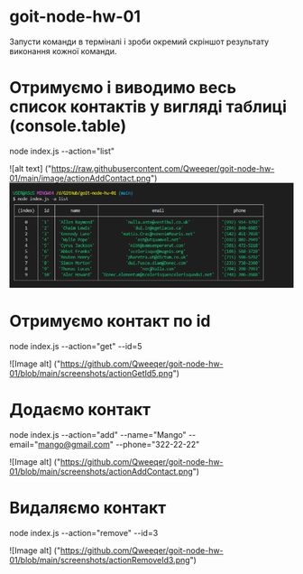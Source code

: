 # goit-node-hw-01

Запусти команди в терміналі і зроби окремий скріншот результату виконання кожної команди.

# Отримуємо і виводимо весь список контактів у вигляді таблиці (console.table)

node index.js --action="list"

![alt text] ("https://raw.githubusercontent.com/Qweeqer/goit-node-hw-01/main/image/actionAddContact.png")
![GitHub actions settings](./image/actionlist.png)

# Отримуємо контакт по id

node index.js --action="get" --id=5

![Image alt] ("https://github.com/Qweeqer/goit-node-hw-01/blob/main/screenshots/actionGetId5.png")

# Додаємо контакт

node index.js --action="add" --name="Mango" --email="mango@gmail.com" --phone="322-22-22"

![Image alt] ("https://github.com/Qweeqer/goit-node-hw-01/blob/main/screenshots/actionAddContact.png")

# Видаляємо контакт

node index.js --action="remove" --id=3

![Image alt] ("https://github.com/Qweeqer/goit-node-hw-01/blob/main/screenshots/actionRemoveId3.png")

